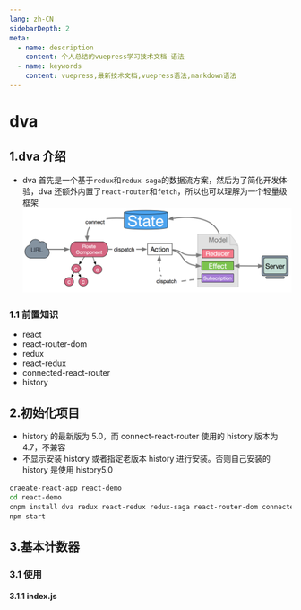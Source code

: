 ```yaml
---
lang: zh-CN
sidebarDepth: 2
meta:
  - name: description
    content: 个人总结的vuepress学习技术文档-语法
  - name: keywords
    content: vuepress,最新技术文档,vuepress语法,markdown语法
---
```


# dva

## 1.dva 介绍

- dva 首先是一个基于`redux`和`redux-saga`的数据流方案，然后为了简化开发体·验，dva 还额外内置了`react-router`和`fetch`，所以也可以理解为一个轻量级框架
  ![](./1.png)

### 1.1 前置知识

- react
- react-router-dom
- redux
- react-redux
- connected-react-router
- history

## 2.初始化项目

- history 的最新版为 5.0，而 connect-react-router 使用的 history 版本为 4.7，不兼容
- 不显示安装 history 或者指定老版本 history 进行安装。否则自己安装的 history 是使用 history5.0

```bash
craeate-react-app react-demo
cd react-demo
cnpm install dva redux react-redux redux-saga react-router-dom connected-react-router --save
npm start
```

## 3.基本计数器

### 3.1 使用

#### 3.1.1 index.js

```js
```
